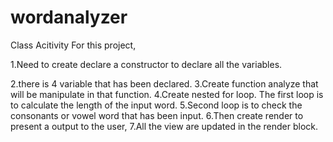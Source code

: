 # wordanalyzer
Class Acitivity 
For this project,

1.Need to create declare a constructor to declare all the variables. 

2.there is 4 variable that has been declared.
3.Create function analyze that will be manipulate in that function.
4.Create nested for loop. The first loop is to calculate the length of the input word.
5.Second loop is to check the consonants or vowel word that has been input.
6.Then create render to present a output to the user,
7.All the view are updated in the render block.
